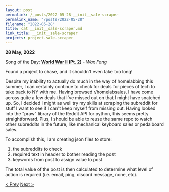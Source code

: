 ```yaml
---
layout: post
permalink: /_posts/2022-05-28-__init__sale-scraper
permalink_name: "/posts/2022-05-28"
filename: "2022-05-28"
title: cat __init__sale-scraper.md
link_title: __init__sale-scraper
projects: project-sale-scraper
---
```

**28 May, 2022**

Song of the Day: [**World War II (Pt. 2)**](https://youtu.be/51wZem-UwPI) - *Wax Fang*

Found a project to chase, and it shouldn't even take too long!

Despite my inability to actually do much in the way of homelabbing this summer, I can certainly continue to check for deals for pieces of tech to take back to NY with me. Having browsed r/homelabsales, I have come across quite a few deals that I've missed out on that I might have snatched up. So, I decided I might as well try my skills at scraping the subreddit for stuff I want to see if I can't keep myself from missing out. Having looked into the "praw" library of the Reddit API for python, this seems pretty straightforward. Plus, I should be able to reuse the same repo to watch other subreddits in the future, like mechanical keyboard sales or pedalboard sales.

To accomplish this, I am creating json files to store:

1. the subreddits to check
2. required text in header to bother reading the post
3. keywords from post to assign value to post

The total value of the post is then calculated to determine what level of action is required (i.e. email, ping, discord message, none, etc).

[< Prev](/_posts/2022-05-27-web_maintenace)    [Next >](/_posts/2022-05-29-commence_scraping)

